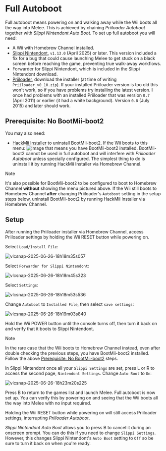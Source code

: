 # Full Autoboot
Full autoboot means powering on and walking away while the Wii boots all the way into Melee.
This is achieved by chaining *Priiloader Autoboot* together with *Slippi Nintendont Auto Boot*.
To set up full autoboot you will need:
- A Wii with Homebrew Channel installed.
- [Slippi Nintendont](https://github.com/project-slippi/Nintendont/releases/latest), `v1.13.0` (April 2025) or later.
This version included a fix for a bug that could cause launching Melee to get stuck on a black screen before reaching the game, preventing true walk-away workflows.
- Forwarder for Slippi Nintendont, which is included in the Slippi Nintendont download.
- [Priiloader](https://github.com/DacoTaco/priiloader/releases/latest), download the installer (at time of writing `Priiloader_v0_10.zip`).
If your installed Priiloader version is too old this won't work, so if you have problems try installing the latest version.
I once had problems with an installed Priiloader that was version `0.7` (April 2011) or earlier (it had a white background).
Version `0.8` (July 2015) and later should work.

## Prerequisite: No BootMii-boot2
You may also need:
- [HackMii Installer](https://bootmii.org/download/) to uninstall BootMii-boot2.
If the Wii boots to this menu:
![image](https://github.com/user-attachments/assets/1e987a3e-9609-424f-a328-df5d40a007bc)
that means you have BootMii-boot2 installed.
BootMii-boot2 cannot be used in full autoboot and will interfere with *Priiloader Autoboot* unless specially configured.
The simplest thing to do is uninstall it by running HackMii Installer via Homebrew Channel.
> [!NOTE]
> It's also possible for BootMii-boot2 to be configured to boot to Homebrew Channel **without** showing the menu pictured above.
If the Wii still boots to Homebrew Channel **after** changing Priiloader's `Autoboot` setting in the setup steps below, uninstall BootMii-boot2 by running HackMii Installer via Homebrew Channel.
## Setup
After running the Priiloader installer via Homebrew Channel, access Priiloader settings by holding the Wii RESET button while powering on.

Select `Load/Install File`:

![vlcsnap-2025-06-26-18h18m35s057](https://github.com/user-attachments/assets/9aaa041e-3ca5-4767-953c-bb6281b646fa)

Select `Forwarder for Slippi Nintendont`:

![vlcsnap-2025-06-26-18h18m45s323](https://github.com/user-attachments/assets/298ee81a-38cc-430a-8a07-55f4970e45e3)

Select `Settings`:

![vlcsnap-2025-06-26-18h18m53s536](https://github.com/user-attachments/assets/10945d58-4df4-4ec2-a9eb-efd652a718cb)

Change `Autoboot` to `Installed File`, then select `save settings`:

![vlcsnap-2025-06-26-18h19m03s840](https://github.com/user-attachments/assets/f00e9dc5-13eb-45d1-b519-5cb70e0c6204)


Hold the Wii POWER button until the console turns off, then turn it back on and verify that it boots to Slippi Nintendont.
> [!NOTE]
> In the rare case that the Wii boots to Homebrew Channel instead, even after double checking the previous steps, you have BootMii-boot2 installed.
Follow the above [Prerequisite: No BootMii-boot2](#prerequisite-no-bootmii-boot2) steps.

In Slippi Nintendont once all your `Slippi Settings` are set, press L or R to access the second page, `Nintendont Settings`.
Change `Auto Boot` to `On`:

![vlcsnap-2025-06-26-18h23m20s225](https://github.com/user-attachments/assets/80b9089e-2b3f-499c-a57f-d82b15900cf9)

Press B to return to the games list and launch Melee.
Full autoboot is now set up.
You can verify this by powering on and seeing that the Wii boots all the way into Melee with no input required.

Holding the Wii RESET button while powering on will still access Priiloader settings, interrupting *Priiloader Autoboot*.

*Slippi Nintendont Auto Boot* allows you to press B to cancel it during an onscreen prompt.
You can do this if you need to change `Slippi Settings`.
However, this changes Slippi Nintendont's `Auto Boot` setting to `Off` so be sure to turn it back on when you're ready. 
